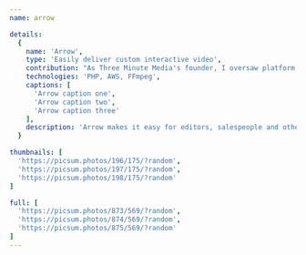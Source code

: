 ```yaml
---
name: arrow

details:
  {
    name: 'Arrow',
    type: 'Easily deliver custom interactive video',
    contribution: "As Three Minute Media's founder, I oversaw platform development, managing our project lead and prioritizing features.",
    technologies: 'PHP, AWS, FFmpeg',
    captions: [
      'Arrow caption one',
      'Arrow caption two',
      'Arrow caption three'
    ],
    description: 'Arrow makes it easy for editors, salespeople and others to customize both content and interactive features on a one-to-one basis without help from a service provider.'
  }

thumbnails: [
  'https://picsum.photos/196/175/?random',
  'https://picsum.photos/197/175/?random',
  'https://picsum.photos/198/175/?random'
]

full: [
  'https://picsum.photos/873/569/?random',
  'https://picsum.photos/874/569/?random',
  'https://picsum.photos/875/569/?random'
]
---
```

